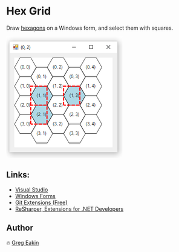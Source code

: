 # Hex Grid

Draw [hexagons](https://en.wikipedia.org/wiki/Hexagon) on a Windows form, and select them with squares.

![Three hexagons selected.](Screenshot.png)

## Links:
 * [Visual Studio](https://visualstudio.microsoft.com/vs/)
 * [Windows Forms](https://docs.microsoft.com/en-us/dotnet/api/system.windows.forms.form)
 * [Git Extensions (Free)](http://gitextensions.github.io/)
 * [ReSharper, Extensions for .NET Developers](https://www.jetbrains.com/resharper/)

 ## Author
:fire: [Greg Eakin](https://www.linkedin.com/in/gregeakin)
